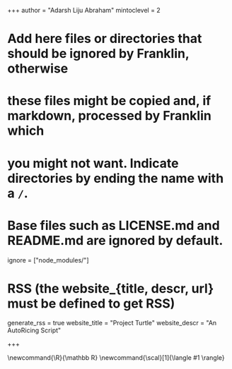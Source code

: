 <!--
Add here global page variables to use throughout your website.
-->
+++
author = "Adarsh Liju Abraham"
mintoclevel = 2

# Add here files or directories that should be ignored by Franklin, otherwise
# these files might be copied and, if markdown, processed by Franklin which
# you might not want. Indicate directories by ending the name with a `/`.
# Base files such as LICENSE.md and README.md are ignored by default.
ignore = ["node_modules/"]

# RSS (the website_{title, descr, url} must be defined to get RSS)
generate_rss = true
website_title = "Project Turtle"
website_descr = "An AutoRicing Script"
<!-- website_url   = "https://tlienart.github.io/FranklinTemplates.jl/" -->
+++

<!--
Add here global latex commands to use throughout your pages.
-->
\newcommand{\R}{\mathbb R}
\newcommand{\scal}[1]{\langle #1 \rangle}
